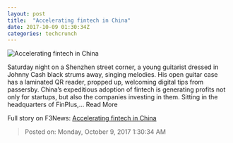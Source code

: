 ```yaml
---
layout: post
title:  "Accelerating fintech in China"
date: 2017-10-09 01:30:34Z
categories: techcrunch
---
```


![Accelerating fintech in China](https://tctechcrunch2011.files.wordpress.com/2014/11/china.jpg)

Saturday night on a Shenzhen street corner, a young guitarist dressed in Johnny Cash black strums away, singing melodies. His open guitar case has a laminated QR reader, propped up, welcoming digital tips from passersby. China’s expeditious adoption of fintech is generating profits not only for startups, but also the companies investing in them. Sitting in the headquarters of FinPlus,… Read More


Full story on F3News: [Accelerating fintech in China](http://www.f3nws.com/n/ZXh2KH)

> Posted on: Monday, October 9, 2017 1:30:34 AM
